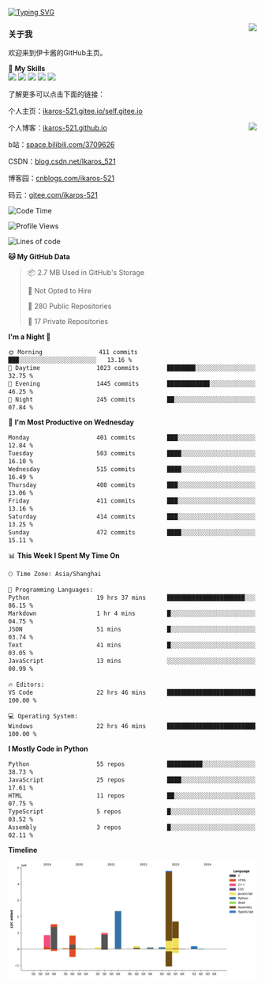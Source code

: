 [![Typing SVG](https://readme-typing-svg.herokuapp.com?size=25&duration=3000&color=8C43EA&vCenter=true&width=200&height=40&lines=Hi+Welcome+%F0%9F%91%8B%F0%9F%8F%BB;I'm+Love丶伊卡洛斯)](https://git.io/typing-svg)

<a href="#">
  <img align="right" src="https://github-readme-stats.vercel.app/api?username=Ikaros-521&count_private=true&show_icons=true&bg_color=15,f2f7fd,E0EAFC" />
</a>

### 关于我

欢迎来到伊卡酱的GitHub主页。

🌟 **My Skills**  
![](https://img.shields.io/badge/-C-A8B9CC?style=flat-square&logo=C&logoColor=fff)
![](https://img.shields.io/badge/-Python-3776AB?style=flat-square&logo=Python&logoColor=fff)
![](https://img.shields.io/badge/-JavaScript-F7DF1E?style=flat-square&logo=JavaScript&logoColor=fff)
![](https://img.shields.io/badge/-C++-00599C?style=flat-square&logo=Cpp&logoColor=fff)
![](https://img.shields.io/badge/-Linux-000000?style=flat-square&logo=Linux&logoColor=fff)

了解更多可以点击下面的链接：  

个人主页：[ikaros-521.gitee.io/self.gitee.io](https://ikaros-521.gitee.io/self.gitee.io/)  

<img align='right' src="https://github.com/Ikaros-521/Ikaros-521/assets/40910637/3a5e50bc-91dc-4aa5-b7a0-8b27ad1c2b33" height="330">

个人博客：[ikaros-521.github.io](https://ikaros-521.github.io/)  

b站：[space.bilibili.com/3709626](https://space.bilibili.com/3709626)  

CSDN：[blog.csdn.net/Ikaros_521](https://blog.csdn.net/Ikaros_521)  

博客园：[cnblogs.com/ikaros-521](https://www.cnblogs.com/ikaros-521)  

码云：[gitee.com/ikaros-521](https://gitee.com/ikaros-521)  


<!--START_SECTION:waka-->
![Code Time](http://img.shields.io/badge/Code%20Time-1%2C197%20hrs%2043%20mins-blue)

![Profile Views](http://img.shields.io/badge/Profile%20Views-29-blue)

![Lines of code](https://img.shields.io/badge/From%20Hello%20World%20I%27ve%20Written-13.8%20million%20lines%20of%20code-blue)

**🐱 My GitHub Data** 

> 📦 2.7 MB Used in GitHub's Storage 
 > 
> 🚫 Not Opted to Hire
 > 
> 📜 280 Public Repositories 
 > 
> 🔑 17 Private Repositories 
 > 
**I'm a Night 🦉** 

```text
🌞 Morning                411 commits         ███░░░░░░░░░░░░░░░░░░░░░░   13.16 % 
🌆 Daytime                1023 commits        ████████░░░░░░░░░░░░░░░░░   32.75 % 
🌃 Evening                1445 commits        ████████████░░░░░░░░░░░░░   46.25 % 
🌙 Night                  245 commits         ██░░░░░░░░░░░░░░░░░░░░░░░   07.84 % 
```
📅 **I'm Most Productive on Wednesday** 

```text
Monday                   401 commits         ███░░░░░░░░░░░░░░░░░░░░░░   12.84 % 
Tuesday                  503 commits         ████░░░░░░░░░░░░░░░░░░░░░   16.10 % 
Wednesday                515 commits         ████░░░░░░░░░░░░░░░░░░░░░   16.49 % 
Thursday                 408 commits         ███░░░░░░░░░░░░░░░░░░░░░░   13.06 % 
Friday                   411 commits         ███░░░░░░░░░░░░░░░░░░░░░░   13.16 % 
Saturday                 414 commits         ███░░░░░░░░░░░░░░░░░░░░░░   13.25 % 
Sunday                   472 commits         ████░░░░░░░░░░░░░░░░░░░░░   15.11 % 
```


📊 **This Week I Spent My Time On** 

```text
🕑︎ Time Zone: Asia/Shanghai

💬 Programming Languages: 
Python                   19 hrs 37 mins      ██████████████████████░░░   86.15 % 
Markdown                 1 hr 4 mins         █░░░░░░░░░░░░░░░░░░░░░░░░   04.75 % 
JSON                     51 mins             █░░░░░░░░░░░░░░░░░░░░░░░░   03.74 % 
Text                     41 mins             █░░░░░░░░░░░░░░░░░░░░░░░░   03.05 % 
JavaScript               13 mins             ░░░░░░░░░░░░░░░░░░░░░░░░░   00.99 % 

🔥 Editors: 
VS Code                  22 hrs 46 mins      █████████████████████████   100.00 % 

💻 Operating System: 
Windows                  22 hrs 46 mins      █████████████████████████   100.00 % 
```

**I Mostly Code in Python** 

```text
Python                   55 repos            ██████████░░░░░░░░░░░░░░░   38.73 % 
JavaScript               25 repos            ████░░░░░░░░░░░░░░░░░░░░░   17.61 % 
HTML                     11 repos            ██░░░░░░░░░░░░░░░░░░░░░░░   07.75 % 
TypeScript               5 repos             █░░░░░░░░░░░░░░░░░░░░░░░░   03.52 % 
Assembly                 3 repos             █░░░░░░░░░░░░░░░░░░░░░░░░   02.11 % 
```



**Timeline**

![Lines of Code chart](https://raw.githubusercontent.com/Ikaros-521/Ikaros-521/main/assets/bar_graph.png)


<!--END_SECTION:waka-->


<!--
**Ikaros-521/Ikaros-521** is a ✨ _special_ ✨ repository because its `README.md` (this file) appears on your GitHub profile.

Here are some ideas to get you started:

- 🔭 I’m currently working on ...
- 🌱 I’m currently learning ...
- 👯 I’m looking to collaborate on ...
- 🤔 I’m looking for help with ...
- 💬 Ask me about ...
- 📫 How to reach me: ...
- 😄 Pronouns: ...
- ⚡ Fun fact: ...
-->

